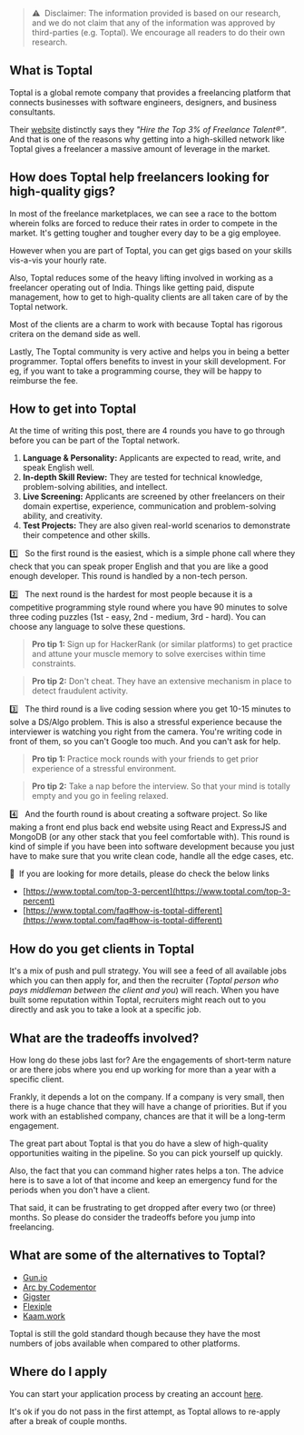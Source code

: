 > ⚠️&nbsp; Disclaimer: The information provided is based on our research, and we do not claim that any of the information was approved by third-parties (e.g. Toptal). We encourage all readers to do their own research.


## What is Toptal

Toptal is a global remote company that provides a freelancing platform that connects businesses with software engineers, designers, and business consultants.

Their [website](https://www.toptal.com/) distinctly says they *"Hire the Top 3% of Freelance Talent®"*. And that is one of the reasons why getting into a high-skilled network like Toptal gives a freelancer a massive amount of leverage in the market.

## How does Toptal help freelancers looking for high-quality gigs?

In most of the freelance marketplaces, we can see a race to the bottom wherein folks are forced to reduce their rates in order to compete in the market. It's getting tougher and tougher every day to be a gig employee.

However when you are part of Toptal, you can get gigs based on your skills vis-a-vis your hourly rate.

Also, Toptal reduces some of the heavy lifting involved in working as a freelancer operating out of India. Things like getting paid, dispute management, how to get to high-quality clients are all taken care of by the Toptal network.

Most of the clients are a charm to work with because Toptal has rigorous critera on the demand side as well.

Lastly, The Toptal community is very active and helps you in being a better programmer. Toptal offers benefits to invest in your skill development. For eg, if you want to take a programming course, they will be happy to reimburse the fee.

## How to get into Toptal

At the time of writing this post, there are 4 rounds you have to go through before you can be part of the Toptal network. 

1. **Language & Personality:** Applicants are expected to read, write, and speak English well.
2. **In-depth Skill Review:** They are tested for technical knowledge, problem-solving abilities, and intellect.
3. **Live Screening:** Applicants are screened by other freelancers on their domain expertise, experience, communication and problem-solving ability, and creativity.
4. **Test Projects:** They are also given real-world scenarios to demonstrate their competence and other skills.

1️⃣ &nbsp; So the first round is the easiest, which is a simple phone call where they check that you can speak proper English and that you are like a good enough developer. This round is handled by a non-tech person.

2️⃣ &nbsp; The next round is the hardest for most people because it is a competitive programming style round where you have 90 minutes to solve three coding puzzles (1st - easy, 2nd - medium, 3rd - hard). You can choose any language to solve these questions.

> **Pro tip 1:** Sign up for HackerRank (or similar platforms) to get practice and attune your muscle memory to solve exercises within time constraints.

> **Pro tip 2:** Don't cheat. They have an extensive mechanism in place to detect fraudulent activity.

3️⃣ &nbsp; The third round is a live coding session where you get 10-15 minutes to solve a DS/Algo problem. This is also a stressful experience because the interviewer is watching you right from the camera. You're writing code in front of them, so you can't Google too much. And you can't ask for help. 

> **Pro tip 1:** Practice mock rounds with your friends to get prior experience of a stressful environment.

> **Pro tip 2:** Take a nap before the interview. So that your mind is totally empty and you go in feeling relaxed. 

4️⃣ &nbsp; And the fourth round is about creating a software project. So like making a front end plus back end website using React and ExpressJS and MongoDB (or any other stack that you feel comfortable with). This round is kind of simple if you have been into software development because you just have to make sure that you write clean code, handle all the edge cases, etc.

🚨&nbsp; If you are looking for more details, please do check the below links

*   [https://www.toptal.com/top-3-percent](https://www.toptal.com/top-3-percent)
*   [https://www.toptal.com/faq#how-is-toptal-different](https://www.toptal.com/faq#how-is-toptal-different)


## How do you get clients in Toptal

It's a mix of push and pull strategy. You will see a feed of all available jobs which you can then apply for, and then the recruiter (*Toptal person who pays middleman between the client and you*) will reach. When you have built some reputation within Toptal, recruiters might reach out to you directly and ask you to take a look at a specific job.

## What are the tradeoffs involved?

How long do these jobs last for? Are the engagements of short-term nature or are there jobs where you end up working for more than a year with a specific client.

Frankly, it depends a lot on the company. If a company is very small, then there is a huge chance that they will have a change of priorities. But if you work with an established company, chances are that it will be a long-term engagement.

The great part about Toptal is that you do have a slew of high-quality opportunities waiting in the pipeline. So you can pick yourself up quickly.

Also, the fact that you can command higher rates helps a ton. The advice here is to save a lot of that income and keep an emergency fund for the periods when you don't have a client. 

That said, it can be frustrating to get dropped after every two (or three) months. So please do consider the tradeoffs before you jump into freelancing.

## What are some of the alternatives to Toptal?

*   [Gun.io](https://www.gun.io/)
*   [Arc by Codementor](https://arc.dev/)
*   [Gigster](https://gigster.com/)
*   [Flexiple](http://flexiple.com/)
*   [Kaam.work](https://www.kaam.work/)

Toptal is still the gold standard though because they have the most numbers of jobs available when compared to other platforms.

## Where do I apply

You can start your application process by creating an account [here](https://topt.al/7JcK2d). 

It's ok if you do not pass in the first attempt, as Toptal allows to re-apply after a break of couple months.